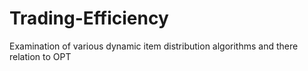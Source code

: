# Trading-Efficiency
Examination of various dynamic item distribution algorithms and there relation to OPT
